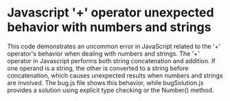 # Javascript '+' operator unexpected behavior with numbers and strings
This code demonstrates an uncommon error in JavaScript related to the '+' operator's behavior when dealing with numbers and strings.  The '+' operator in Javascript performs both string concatenation and addition. If one operand is a string, the other is converted to a string before concatenation, which causes unexpected results when numbers and strings are involved. The bug.js file shows this behavior, while bugSolution.js provides a solution using explicit type checking or the Number() method.